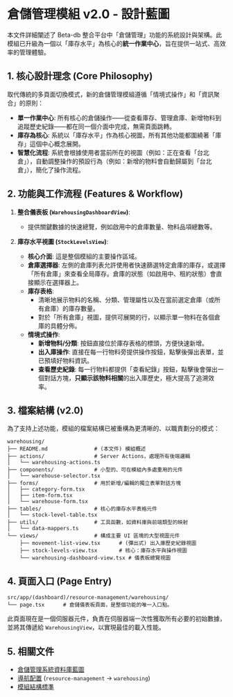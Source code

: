 # 倉儲管理模組 v2.0 - 設計藍圖

本文件詳細闡述了 Beta-db 整合平台中「倉儲管理」功能的系統設計與架構。此模組已升級為一個以「庫存水平」為核心的**統一作業中心**，旨在提供一站式、高效率的管理體驗。

## 1. 核心設計理念 (Core Philosophy)

取代傳統的多頁面切換模式，新的倉儲管理模組遵循「情境式操作」和「資訊聚合」的原則：

- **單一作業中心**: 所有核心的倉儲操作——從查看庫存、管理倉庫、新增物料到追蹤歷史紀錄——都在同一個介面中完成，無需頁面跳轉。
- **庫存為核心**: 系統以「庫存水平」作為核心視圖，所有其他功能都圍繞著「庫存」這個中心概念展開。
- **智慧化流程**: 系統會根據使用者當前所在的視圖（例如：正在查看「台北倉」），自動調整操作的預設行為（例如：新增的物料會自動歸屬到「台北倉」），簡化了操作流程。

## 2. 功能與工作流程 (Features & Workflow)

1.  **整合儀表板 (`WarehousingDashboardView`)**:
    - 提供關鍵數據的快速總覽，例如啟用中的倉庫數量、物料品項總數等。

2.  **庫存水平視圖 (`StockLevelsView`)**:
    - **核心介面**: 這是整個模組的主要操作區域。
    - **倉庫選擇器**: 左側的倉庫列表允許使用者快速篩選特定倉庫的庫存，或選擇「所有倉庫」來查看全局庫存。倉庫的狀態（如啟用中、租約狀態）會直接顯示在選擇器上。
    - **庫存表格**:
      - 清晰地展示物料的名稱、分類、管理屬性以及在當前選定倉庫（或所有倉庫）的庫存數量。
      - 對於「所有倉庫」視圖，提供可展開的行，以顯示單一物料在各個倉庫的具體分佈。
    - **情境式操作**:
      - **新增物料/分類**: 按鈕直接位於庫存表格的標頭，方便快速新增。
      - **出入庫操作**: 直接在每一行物料旁提供操作按鈕，點擊後彈出表單，並已預填好物料資訊。
      - **查看歷史紀錄**: 每一行物料都提供「查看紀錄」按鈕，點擊後會彈出一個對話方塊，**只顯示該物料相關**的出入庫歷史，極大提高了追溯效率。

## 3. 檔案結構 (v2.0)

為了支持上述功能，模組的檔案結構已被重構為更清晰的、以職責劃分的模式：

```
warehousing/
├── README.md               # (本文件) 模組概述
├── actions/                # Server Actions，處理所有後端邏輯
│   └── warehousing-actions.ts
├── components/             # 小型的、可在模組內多處重用的元件
│   └── warehouse-selector.tsx
├── forms/                  # 用於新增/編輯的獨立表單對話方塊
│   ├── category-form.tsx
│   ├── item-form.tsx
│   └── warehouse-form.tsx
├── tables/                 # 核心的庫存水平表格元件
│   └── stock-level-table.tsx
├── utils/                  # 工具函數，如資料庫與前端類型的映射
│   └── data-mappers.ts
└── views/                  # 構成主要 UI 區塊的大型視圖元件
    ├── movement-list-view.tsx      # (彈出式) 出入庫歷史紀錄視圖
    ├── stock-levels-view.tsx       # 核心：庫存水平與操作視圖
    └── warehousing-dashboard-view.tsx # 儀表板總覽視圖
```

## 4. 頁面入口 (Page Entry)

```
src/app/(dashboard)/resource-management/warehousing/
└── page.tsx      # 倉儲儀表板頁面，是整個功能的唯一入口點。
```

此頁面現在是一個伺服器元件，負責在伺服器端一次性獲取所有必要的初始數據，並將其傳遞給 `WarehousingView`，以實現最佳的載入性能。

## 5. 相關文件

- [倉儲管理系統資料庫藍圖](../../04_project_management/inventory.md)
- [導航配置](../../../components/layout/config/navigation.config.ts) (`resource-management` -> `warehousing`)
- [模組結構標準](../../03_development/module-structure-standards.md)

